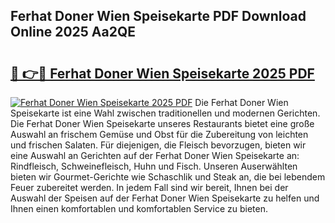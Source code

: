 ## Ferhat Doner Wien Speisekarte PDF Download Online 2025 Aa2QE

# <h2><a href="http://gcd9q1.nevu.top/?p=Ferhat+Doner+Wien+Speisekarte">🔗 👉🔴 Ferhat Doner Wien Speisekarte 2025 PDF</a></h2>

[![Ferhat Doner Wien Speisekarte 2025 PDF](https://i.imgur.com/dBaPXMq.png)](http://gcd9q1.nevu.top/?p=Ferhat+Doner+Wien+Speisekarte)
Die Ferhat Doner Wien Speisekarte ist eine Wahl zwischen traditionellen und modernen Gerichten. Die Ferhat Doner Wien Speisekarte unseres Restaurants bietet eine große Auswahl an frischem Gemüse und Obst für die Zubereitung von leichten und frischen Salaten. Für diejenigen, die Fleisch bevorzugen, bieten wir eine Auswahl an Gerichten auf der Ferhat Doner Wien Speisekarte an: Rindfleisch, Schweinefleisch, Huhn und Fisch. Unseren Auserwählten bieten wir Gourmet-Gerichte wie Schaschlik und Steak an, die bei lebendem Feuer zubereitet werden. In jedem Fall sind wir bereit, Ihnen bei der Auswahl der Speisen auf der Ferhat Doner Wien Speisekarte zu helfen und Ihnen einen komfortablen und komfortablen Service zu bieten.
